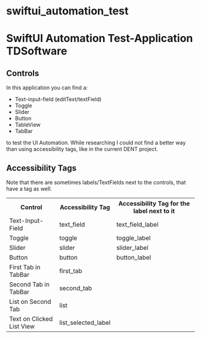 # swiftui_automation_test

<h1>SwiftUI Automation Test-Application TDSoftware</h1>

<h2>Controls</h2>
In this application you can find a: <ul><li>Text-input-field (editText/textField)</li><li>Toggle</li><li>Slider</li><li>Button</li><li>TableView</li><li>TabBar</li></ul>
to test the UI Automation. While researching I could not find a better way than using accessibility tags, like in the current DENT project.

<h2>Accessibility Tags</h2>

Note that there are sometimes labels/TextFields next to the controls, that have a tag as well.
<table style="width:100%">
  <tr>
    <th>Control</th>
    <th>Accessibility Tag</th> 
    <th>Accessibility Tag for the label next to it</th>
  </tr>
  <tr>
    <td>Text-Input-Field</td>
    <td>text_field</td> 
    <td>text_field_label</td>
  </tr>
  <tr>
    <td>Toggle</td>
    <td>toggle</td>
    <td>toggle_label</td>
  </tr>
    <tr>
    <td>Slider</td>
    <td>slider</td>
    <td>slider_label</td>
  </tr>
  <tr>
    <td>Button</td>
    <td>button</td> 
    <td>button_label</td>
  </tr>
  <tr>
    <td>First Tab in TabBar</td>
    <td>first_tab</td>
  </tr>
  <tr>
    <td>Second Tab in TabBar</td>
    <td>second_tab</td> 
  </tr>
  <tr>
    <td>List on Second Tab</td>
    <td>list</td>
  </tr>
  <tr>
    <td>Text on Clicked List View</td>
    <td>list_selected_label</td> 
  </tr>
</table>
